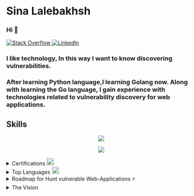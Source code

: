# Sina Lalebakhsh 

### Hi 👋


<p>
  <a href="https://stackoverflow.com/users/17351206/sina-lalebakhsh">
    <img alt="Stack Overflow	" 
    src="https://img.shields.io/badge/-Stackoverflow-FE7A16?style=flat&logo=stack-overflowlogoColor=white" />
  </a>

   <a href="https://www.linkedin.com/in/sina-lalebakhsh/">
   <img alt="LinkedIn" 
   src="https://img.shields.io/badge/linkedin-%230077B5.svg?style=flat&logo=linkedinlogoColor=white" />
 </a>

</p>
                 
    


<p align="center"><h3>I like technology, In this way I want to know discovering vulnerabilities.</h3></p>

<p align="center"><h3>After learning Python language,I learning Golang now. Along with learning the Go language, I gain experience with technologies related to vulnerability discovery for web applications.</h3></p>



<h2>Skills</h2>

<p align="center">
  <a href="https://skillicons.dev">
    <img src="https://skillicons.dev/icons?i=git,python,go,linux,docker,vscode,django,javascript,kubernetes" />
  </a>
</p>

<p align="center">
  <a href="https://skillicons.dev">
    <img src="https://skillicons.dev/icons?i=bash,postgresql,c,discord,heroku,php,vim,nginx,github" />
  </a>
</p>


<!-- <p align="center">
  <a href="https://skillicons.dev">
    <img src="https://skillicons.dev/icons?i=" />
  </a>
</p> -->
<p align="center">
  <a href="https://skillicons.dev">
    
  </a>
</p>

<details>
  <summary>Certifications 
    <img src="https://github.com/sinalalebakhsh/sinalalebakhsh/blob/main/grype.png" 
    width="20" 
    height="20" 
    alt="grype"/>
  </summary>
  <p align="center">
    <img 
    src="https://github.com/sinalalebakhsh/sinalalebakhsh/blob/main/harvard%20Cer.png" 
    alt="Alt text" 
    title="Sina Lalehbakhsh" 
    width="450" 
    align="center" 
    border-radius="8px"> 
  </p>
</details>


<details>
    <summary>Top Languages     
      <img src="https://github.com/sinalalebakhsh/sinalalebakhsh/blob/main/atlassian-opsgenie.png" 
      width="20" 
      height="20" 
      alt="grype"/>
    </summary>
      <p align="center"> 
        <img src="https://github-readme-stats-lilac-zeta.vercel.app/api/top-langs/?username=sinalalebakhsh&layout=compact&theme=dark&hide=html,css" 
        alt="sinalalebakhsh"/>
      </p>
      <p align="center">
        <img src="https://komarev.com/ghpvc/?username=Navid2zp&color=grey" 
        alt="sinalalebakhsh" />
      </p>
</details>

<details>
  <summary>Roadmap for Hunt vulnerable Web-Applications ⚡</summary>
    
    ## In the security world, I think we need:
    1. Python
    2. Golang ***100%***
    3. Django, Flask, React, Or another Framworks
    4. Linux
    5. IELTS 7+ (for Iranians)
    6. Network+
    7. VPN (stand for: Virtual Private Network)
    8. Docker
    9. OWASP
    10. JavaScript ***100%***
    11. Bash (Bourne-again SHell)
    12. PHP
    13. SQL
    14. C language (For Advance Hunt Tool)
    15. DevOps ***90%***
    #### I think with this, we can understand how we can do. and what are we doing. 
</details>
    
<details>
  <summary>The Vision</summary>
 <h5>My wish was speaking to my stars of dream sky. </h5>
 <h5>And now my wish has come true. </h5>
 <h5>Because all of you was my stars of dream sky. </h5> 
 <h5>all readers this page is my stars. </h5>
 <h5>Every teacher who taught me something became one of the stars of my night. </h5>
 <h5>You can never fight to achieve peace!!!!</h5>
 <h5>You can only go towards world peace by learning and teaching.</h5>
 <h5>Learning and teaching the meaning of freedom and awareness.</h5>
 <h5>Sina Lalehbakhsh 2023 January - 1401 Bahman</h5>
